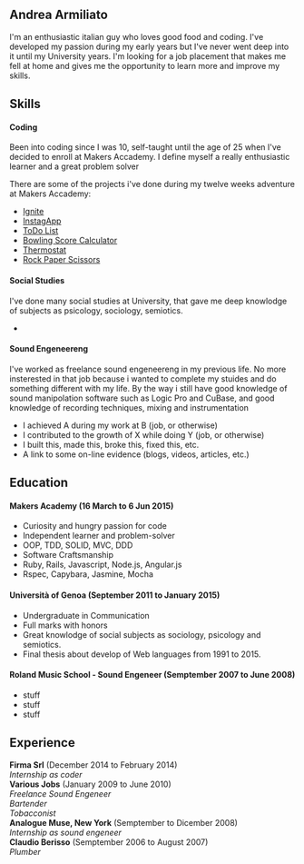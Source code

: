## Andrea Armiliato

I'm an enthusiastic italian guy who loves good food and coding. I've developed my passion during my early years but I've never went deep into it until my University years. I'm looking for a job placement that makes me fell at home and gives me the opportunity to learn more and improve my skills.

## Skills

#### Coding

Been into coding since I was 10, self-taught until the age of 25 when I've decided to enroll at Makers Accademy. I define myself a really enthusiastic learner and a great problem solver

There are some of the projects i've done during my twelve weeks adventure at Makers Accademy:

- [Ignite](https://github.com/IgniteIt/ignite_it)
- [InstagApp](https://github.com/armi1189/instagram-challenge)
- [ToDo List](https://github.com/armi1189/todo_challenge)
- [Bowling Score Calculator](https://github.com/armi1189/bowling-challenge)
- [Thermostat](https://github.com/armi1189/Thermostat_Interface)
- [Rock Paper Scissors](https://github.com/armi1189/rps-challenge)
   

#### Social Studies

I've done many social studies at University, that gave me deep knowlodge of subjects as psicology, sociology, semiotics. 

- 

#### Sound Engeneereng

I've worked as freelance sound engeneereng in my previous life. No more insterested in that job because i wanted to complete my stuides and do something different with my life. By the way i still have good knowledge of sound manipolation software such as Logic Pro and CuBase, and good knowledge of recording techniques, mixing and instrumentation

- I achieved A during my work at B (job, or otherwise)
- I contributed to the growth of X while doing Y (job, or otherwise)
- I built this, made this, broke this, fixed this, etc.
- A link to some on-line evidence (blogs, videos, articles, etc.)

## Education

#### Makers Academy (16 March to 6 Jun 2015)

- Curiosity and hungry passion for code
- Independent learner and problem-solver
- OOP, TDD, SOLID, MVC, DDD
- Software Craftsmanship
- Ruby, Rails, Javascript, Node.js, Angular.js
- Rspec, Capybara, Jasmine, Mocha

#### Università of Genoa (September 2011 to January 2015)

- Undergraduate in Communication
- Full marks with honors
- Great knowlodge of social subjects as sociology, psicology and semiotics.
- Final thesis about develop of Web languages from 1991 to 2015.

#### Roland Music School - Sound Engeneer (Semptember 2007 to June 2008)

- stuff
- stuff
- stuff

## Experience

**Firma Srl** (December 2014 to February 2014)  
*Internship as coder*  
**Various Jobs** (January 2009 to June 2010)  
*Freelance Sound Engeneer*  
*Bartender*  
*Tobacconist*  
**Analogue Muse, New York** (Semptember to Dicember 2008)  
*Internship as sound engeneer*  
**Claudio Berisso** (Semptember 2006 to August 2007)  
*Plumber*  
